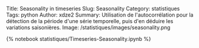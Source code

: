 Title: Seasonality in timeseries
Slug: Seasonality
Category: statistiques
Tags: python
Author: xdze2
Summary: Utilisation de l'autocorrélation pour la détection de la période d'une série temporelle, puis d'en déduire les variations saisonières.
Image: /statistiques/images/seasonality.png

{% notebook statistiques/Timeseries-Seasonality.ipynb %}
